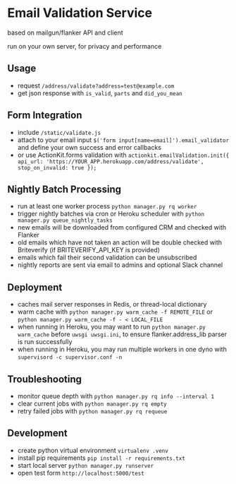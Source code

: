 # Email Validation Service
based on mailgun/flanker API and client

run on your own server, for privacy and performance

## Usage
- request `/address/validate?address=test@example.com`
- get json response with `is_valid`, `parts` and `did_you_mean`

## Form Integration
- include `/static/validate.js`
- attach to your email input `$('form input[name=email]').email_validator` and define your own success and error callbacks
- or use ActionKit.forms validation with ```actionkit.emailValidation.init({
    api_url: 'https://YOUR_APP.herokuapp.com/address/validate',
    stop_on_invalid: true
});```

## Nightly Batch Processing
- run at least one worker process `python manager.py rq worker`
- trigger nightly batches via cron or Heroku scheduler with `python manager.py queue_nightly_tasks`
- new emails will be downloaded from configured CRM and checked with Flanker
- old emails which have not taken an action will be double checked with Briteverify (if BRITEVERIFY_API_KEY is provided)
- emails which fail their second validation can be unsubscribed
- nightly reports are sent via email to admins and optional Slack channel

## Deployment
- caches mail server responses in Redis, or thread-local dictionary
- warm cache with `python manager.py warm_cache -f REMOTE_FILE` or `python manager.py warm_cache -f - < LOCAL_FILE`
- when running in Heroku, you may want to run `python manager.py warm_cache` before `uwsgi uwsgi.ini`, to ensure flanker.address_lib parser is run successfully
- when running in Heroku, you may run multiple workers in one dyno with `supervisord -c supervisor.conf -n`

## Troubleshooting
- monitor queue depth with `python manager.py rq info --interval 1`
- clear current jobs with `python manager.py rq empty`
- retry failed jobs with `python manager.py rq requeue`

## Development
- create python virtual environment `virtualenv .venv`    
- install pip requirements `pip install -r requirements.txt`
- start local server `python manager.py runserver`
- open test form `http://localhost:5000/test`